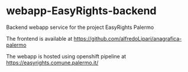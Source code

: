 # webapp-EasyRights-backend

Backend webapp service for the project EasyRights Palermo

The frontend is available at https://github.com/alfredoLipari/anagrafica-palermo

The webapp is hosted using openshift pipeline at https://easyrights.comune.palermo.it/

